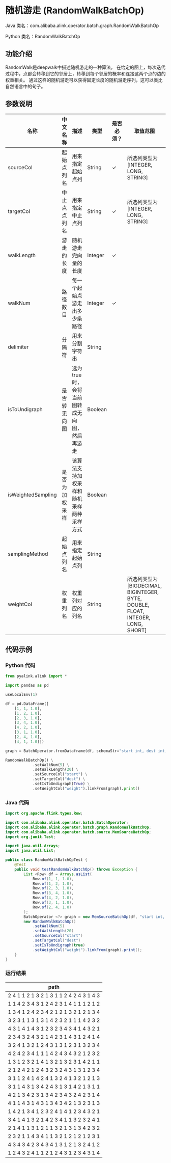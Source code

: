 # 随机游走 (RandomWalkBatchOp)
Java 类名：com.alibaba.alink.operator.batch.graph.RandomWalkBatchOp

Python 类名：RandomWalkBatchOp


## 功能介绍
RandomWalk是deepwalk中描述随机游走的一种算法。
在给定的图上，每次迭代过程中，点都会转移到它的邻居上，转移到每个邻居的概率和连接这两个点的边的权重相关。
通过这样的随机游走可以获得固定长度的随机游走序列，这可以类比自然语言中的句子。

## 参数说明

| 名称 | 中文名称 | 描述 | 类型 | 是否必须？ | 取值范围 | 默认值 |
| --- | --- | --- | --- | --- | --- | --- |
| sourceCol | 起始点列名 | 用来指定起始点列 | String | ✓ | 所选列类型为 [INTEGER, LONG, STRING] |  |
| targetCol | 中止点点列名 | 用来指定中止点列 | String | ✓ | 所选列类型为 [INTEGER, LONG, STRING] |  |
| walkLength | 游走的长度 | 随机游走完向量的长度 | Integer | ✓ |  |  |
| walkNum | 路径数目 | 每一个起始点游走出多少条路径 | Integer | ✓ |  |  |
| delimiter | 分隔符 | 用来分割字符串 | String |  |  | " " |
| isToUndigraph | 是否转无向图 | 选为true时，会将当前图转成无向图，然后再游走 | Boolean |  |  | false |
| isWeightedSampling | 是否为加权采样 | 该算法支持加权采样和随机采样两种采样方式 | Boolean |  |  | true |
| samplingMethod | 起始点列名 | 用来指定起始点列 | String |  |  | "ALIAS" |
| weightCol | 权重列名 | 权重列对应的列名 | String |  | 所选列类型为 [BIGDECIMAL, BIGINTEGER, BYTE, DOUBLE, FLOAT, INTEGER, LONG, SHORT] | null |



## 代码示例
### Python 代码
```python
from pyalink.alink import *

import pandas as pd

useLocalEnv(1)

df = pd.DataFrame([
    [1, 1, 1.0],
    [1, 2, 1.0],
    [2, 3, 1.0],
    [3, 4, 1.0],
    [4, 2, 1.0],
    [3, 1, 1.0],
    [2, 4, 1.0],
    [4, 1, 1.0]])

graph = BatchOperator.fromDataframe(df, schemaStr="start int, dest int, weight double")

RandomWalkBatchOp() \
			.setWalkNum(5) \
			.setWalkLength(20) \
			.setSourceCol("start") \
			.setTargetCol("dest") \
			.setIsToUndigraph(True) \
			.setWeightCol("weight").linkFrom(graph).print()
```
### Java 代码
```java
import org.apache.flink.types.Row;

import com.alibaba.alink.operator.batch.BatchOperator;
import com.alibaba.alink.operator.batch.graph.RandomWalkBatchOp;
import com.alibaba.alink.operator.batch.source.MemSourceBatchOp;
import org.junit.Test;

import java.util.Arrays;
import java.util.List;

public class RandomWalkBatchOpTest {
	@Test
	public void testRandomWalkBatchOp() throws Exception {
		List <Row> df = Arrays.asList(
			Row.of(1, 1, 1.0),
			Row.of(1, 2, 1.0),
			Row.of(2, 3, 1.0),
			Row.of(3, 4, 1.0),
			Row.of(4, 2, 1.0),
			Row.of(3, 1, 1.0),
			Row.of(2, 4, 1.0)
		);
		BatchOperator <?> graph = new MemSourceBatchOp(df, "start int, dest int, weight double");
		new RandomWalkBatchOp()
			.setWalkNum(5)
			.setWalkLength(20)
			.setSourceCol("start")
			.setTargetCol("dest")
			.setIsToUndigraph(true)
			.setWeightCol("weight").linkFrom(graph).print();
	}
}
```
### 运行结果
|path|
|----|
|2 4 1 1 2 1 3 2 1 3 1 1 2 4 2 4 3 1 4 3|
|1 1 4 2 3 4 3 1 2 4 2 3 1 4 1 1 1 2 1 2|
|1 3 4 1 2 4 2 3 4 2 1 2 1 3 2 1 2 1 3 4|
|3 2 3 1 1 3 1 3 1 4 2 3 2 1 1 1 4 2 3 2|
|4 3 1 4 1 4 3 1 2 3 2 3 4 3 4 1 4 3 2 1|
|2 3 4 3 2 4 3 2 1 4 2 3 1 4 3 1 2 4 1 4|
|3 2 4 1 3 2 1 2 4 3 1 3 1 2 3 1 3 2 3 4|
|4 2 4 2 3 4 1 1 1 4 2 4 3 4 3 2 1 2 3 2|
|1 3 1 2 3 2 1 4 1 3 2 1 3 2 3 1 4 2 1 1|
|2 1 2 4 2 1 2 4 3 2 3 2 4 3 1 3 1 2 3 4|
|3 1 1 2 4 1 4 2 4 1 3 2 4 1 3 2 1 2 1 3|
|3 1 1 4 3 1 3 4 2 4 3 1 3 1 4 2 1 3 1 1|
|4 2 1 3 4 2 3 1 3 4 2 3 4 3 2 4 2 3 1 4|
|4 1 1 4 3 1 4 3 1 3 4 3 4 2 1 3 2 3 1 3|
|1 4 2 1 3 4 1 2 3 2 4 1 4 1 2 3 4 3 2 1|
|3 4 1 4 1 3 2 1 4 2 3 4 1 1 3 2 3 2 4 1|
|2 1 4 1 1 3 1 2 1 1 3 2 1 3 1 3 4 2 3 2|
|2 3 2 1 1 4 3 4 1 1 3 2 1 2 1 2 1 2 3 1|
|4 3 4 3 4 2 3 4 3 4 1 3 1 2 1 3 2 4 1 2|
|1 2 4 3 2 4 1 1 2 1 2 4 3 1 2 3 4 3 1 4|
